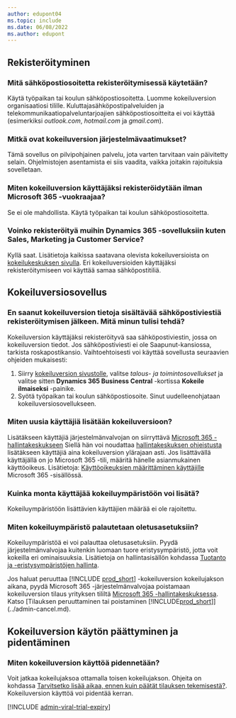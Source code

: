 ```yaml
---
author: edupont04
ms.topic: include
ms.date: 06/08/2022
ms.author: edupont
---
```

## <a name="sign-up"></a>Rekisteröityminen

### <a name="which-email-address-i-should-use-to-sign-up"></a>Mitä sähköpostiosoitetta rekisteröitymisessä käytetään?

Käytä työpaikan tai koulun sähköpostiosoitetta. Luomme kokeiluversion organisaatiosi tilille. Kuluttajasähköpostipalveluiden ja telekommunikaatiopalveluntarjoajien sähköpostiosoitteita ei voi käyttää (esimerkiksi *outlook.com*, *hotmail.com* ja *gmail.com*).  

### <a name="what-are-the-system-requirements-for-the-trial"></a>Mitkä ovat kokeiluversion järjestelmävaatimukset?

Tämä sovellus on pilvipohjainen palvelu, jota varten tarvitaan vain päivitetty selain. Ohjelmistojen asentamista ei siis vaadita, vaikka joitakin rajoituksia sovelletaan.  

### <a name="how-do-i-sign-up-for-the-trial-without-a-microsoft-365-tenant"></a>Miten kokeiluversion käyttäjäksi rekisteröidytään ilman Microsoft 365 -vuokraajaa?

Se ei ole mahdollista. Käytä työpaikan tai koulun sähköpostiosoitetta.

### <a name="can-i-sign-up-for-other-dynamics-365-apps-such-as-sales-marketing-and-customer-service"></a>Voinko rekisteröityä muihin Dynamics 365 -sovelluksiin kuten Sales, Marketing ja Customer Service?

Kyllä saat. Lisätietoja kaikissa saatavana olevista kokeiluversioista on [kokeilukeskuksen sivulla](https://dynamics.microsoft.com/dynamics-365-free-trial). Eri kokeiluversioiden käyttäjäksi rekisteröitymiseen voi käyttää samaa sähköpostitiliä.<!-- However, it is not possible to have multiple apps on the same trial site. Each trial will be on a different org and URL. The trial data won’t be shared across apps.-->

## <a name="trial-app"></a>Kokeiluversiosovellus

### <a name="i-didnt-receive-the-trial-details-email-after-signing-up-what-should-i-do"></a>En saanut kokeiluversion tietoja sisältävää sähköpostiviestiä rekisteröitymisen jälkeen. Mitä minun tulisi tehdä?

Kokeiluversion käyttäjäksi rekisteröityvä saa sähköpostiviestin, jossa on kokeiluversion tiedot. Jos sähköpostiviesti ei ole Saapunut-kansiossa, tarkista roskapostikansio. Vaihtoehtoisesti voi käyttää sovellusta seuraavien ohjeiden mukaisesti:

1. Siirry [kokeiluversion sivustolle](https://go.microsoft.com/fwlink/?linkid=847861), valitse *talous- ja toimintosovellukset* ja valitse sitten **Dynamics 365 Business Central** -kortissa **Kokeile ilmaiseksi** -painike.  
2. Syötä työpaikan tai koulun sähköpostiosoite. Sinut uudelleenohjataan kokeiluversiosovellukseen.  

### <a name="how-do-i-add-more-users-to-a-trial"></a>Miten uusia käyttäjiä lisätään kokeiluversioon?

Lisätäkseen käyttäjiä järjestelmänvalvojan on siirryttävä [Microsoft 365 -hallintakeskukseen](https://admin.microsoft.com) Siellä hän voi noudattaa [hallintakeskuksen ohjeistusta](/microsoft-365/admin/add-users/add-users) lisätäkseen käyttäjiä aina kokeiluversion ylärajaan asti. Jos lisättävällä käyttäjällä on jo Microsoft 365 -tili, määritä hänelle asianmukainen käyttöoikeus. Lisätietoja: [Käyttöoikeuksien määrittäminen käyttäjille](/microsoft-365/admin/manage/assign-licenses-to-users) Microsoft 365 -sisällössä.

### <a name="how-many-users-can-i-add-to-my-trial-environment"></a>Kuinka monta käyttäjää kokeiluympäristöön voi lisätä?

Kokeiluympäristöön lisättävien käyttäjien määrää ei ole rajoitettu.

### <a name="how-do-i-reset-the-trial-environment"></a>Miten kokeiluympäristö palautetaan oletusasetuksiin?

Kokeiluympäristöä ei voi palauttaa oletusasetuksiin. Pyydä järjestelmänvalvojaa kuitenkin luomaan tuore eristysympäristö, jotta voit kokeilla eri ominaisuuksia. Lisätietoja on hallintasisällön kohdassa [Tuotanto ja -eristysympäristöjen hallinta](/dynamics365/business-central/dev-itpro/administration/environment-types).  

Jos haluat peruuttaa [!INCLUDE [prod_short](prod_short.md)] -kokeiluversion kokeilujakson aikana, pyydä Microsoft 365 -järjestelmänvalvojaa poistamaan kokeiluversion tilaus yrityksen tililtä [Microsoft 365 -hallintakeskuksessa](https://admin.microsoft.com/). Katso [Tilauksen peruuttaminen tai poistaminen [!INCLUDE[prod_short](prod_short.md)]](../admin-cancel.md).  

## <a name="trial-expiration-and-extension"></a>Kokeiluversion käytön päättyminen ja pidentäminen

### <a name="how-do-i-extend-the-trial"></a>Miten kokeiluversion käyttöä pidennetään?

Voit jatkaa kokeilujaksoa ottamalla toisen kokeilujakson. Ohjeita on kohdassa [Tarvitsetko lisää aikaa, ennen kuin päätät tilauksen tekemisestä?](../admin-extend-trial.md). Kokeiluversion käyttöä voi pidentää kerran.

[!INCLUDE [admin-viral-trial-expiry](admin-viral-trial-expiry.md)]
